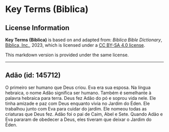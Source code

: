 # Key Terms (Biblica)

## License Information

**Key Terms (Biblica)** is based on and adapted from: _Biblica Bible Dictionary_, [Biblica, Inc.](https://www.biblica.com/), 2023, which is licensed under a [CC BY-SA 4.0 license](https://creativecommons.org/licenses/by-sa/4.0/legalcode.en).

This markdown version is provided under the same license.



--------------------------------

## Adão (id: 145712)

O primeiro ser humano que Deus criou. Eva era sua esposa. Na língua hebraica, o nome Adão significa ser humano. Também é semelhante à palavra hebraica para terra. Deus fez Adão do pó e soprou vida nele. Ele tinha amizade e paz com Deus enquanto vivia no Jardim do Éden. Ele trabalhou junto com Eva para cuidar do jardim. Ele nomeou todas as criaturas que Deus fez. Adão foi o pai de Caim, Abel e Sete. Quando Adão e Eva pararam de obedecer a Deus, eles tiveram que deixar o Jardim do Éden.


